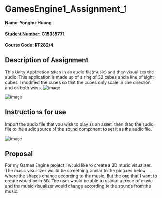 # GamesEngine1_Assignment_1
#### Name: Yonghui Huang
#### Student Number: C15335771
#### Course Code: DT282/4

## Description of Assignment
This Unity Application takes in an audio file(music) and then visualizes the audio. This application is made up of a ring of 32 cubes and a line of eight cubes. I modified the cubes so that the cubes only scale in one direction and on both ways.
![image](https://user-images.githubusercontent.com/22171305/146187241-5138568e-62e8-4b40-a744-609872d5be22.png)

![image](https://user-images.githubusercontent.com/22171305/146187463-6526b8d2-caa2-4513-b7d2-2aae28fe4d87.png)

## Instructions for use
Import the audio file that you wish to play as an asset, then drag the audio file to the audio source of the sound component to set it as the audio file.

![image](https://user-images.githubusercontent.com/22171305/146189109-7c2cee35-cf17-4ee0-ada3-2c93ae6bb9c4.png)


## Proposal
For my Games Engine project I would like to create a 3D music visualizer. The music visualizer would be something similar to the pictures below where the shapes change according to the music, But the one that I want to create would be in 3D.
The user would be able to upload a piece of music and the music visualizer would change according to the sounds from the music.
